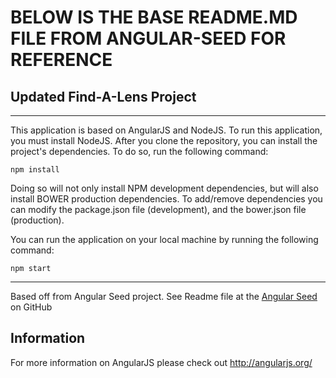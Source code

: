 # BELOW IS THE BASE README.MD FILE FROM ANGULAR-SEED FOR REFERENCE #

## Updated Find-A-Lens Project ##
-----------------------------------------------------------------------------

This application is based on AngularJS and NodeJS.  To run this application, you must install NodeJS.  After you clone the repository, you can install the project's dependencies.  To do so, run the following command:

```
npm install
```

Doing so will not only install NPM development dependencies, but will also install BOWER production dependencies.  To add/remove dependencies you can modify the package.json file (development), and the bower.json file (production).

You can run the application on your local machine by running the following command:

```
npm start
```

-----------------------------------------------------------------------------

Based off from Angular Seed project. See Readme file at the [Angular Seed](https://github.com/angular/angular-seed) on GitHub

## Information

For more information on AngularJS please check out http://angularjs.org/

[git]: http://git-scm.com/
[bower]: http://bower.io
[npm]: https://www.npmjs.org/
[node]: http://nodejs.org
[protractor]: https://github.com/angular/protractor
[jasmine]: http://jasmine.github.io
[karma]: http://karma-runner.github.io
[travis]: https://travis-ci.org/
[http-server]: https://github.com/nodeapps/http-server
